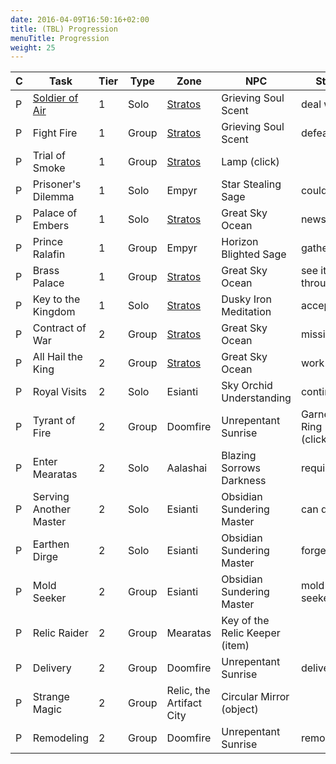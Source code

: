 ```yaml
---
date: 2016-04-09T16:50:16+02:00
title: (TBL) Progression
menuTitle: Progression
weight: 25
---
```


|C|Task|Tier|Type|Zone|NPC|Start|Enter|
|---|---|---|---|---|---|---|---|
P|<a href="https://tbl.eqresource.com/soldierofair.php" target="_blank">Soldier of Air</a>|1|Solo|[Stratos](/en/tbl/explorer/stratos)|Grieving Soul Scent|deal with|n/a
P|Fight Fire|1|Group|[Stratos](/en/tbl/explorer/stratos)|Grieving Soul Scent |defeat|ready
P|Trial of Smoke|1|Group|[Stratos](/en/tbl/explorer/stratos)|Lamp (click)||
P|Prisoner's Dilemma|1|Solo|Empyr|Star Stealing Sage|could|
P|Palace of Embers|1|Solo|[Stratos](/en/tbl/explorer/stratos)|Great Sky Ocean|news||
P|Prince Ralafin|1|Group|Empyr|Horizon Blighted Sage|gathered|ready
P|Brass Palace|1|Group|[Stratos](/en/tbl/explorer/stratos)|Great Sky Ocean|see it through|ready
P|Key to the Kingdom|1|Solo|[Stratos](/en/tbl/explorer/stratos)|Dusky Iron Meditation|accept|n/a
P|Contract of War|2|Group|[Stratos](/en/tbl/explorer/stratos)|Great Sky Ocean|mission|to go
P|All Hail the King|2|Group|[Stratos](/en/tbl/explorer/stratos)|Great Sky Ocean|work|
P|Royal Visits|2|Solo|Esianti|Sky Orchid Understanding|continue|
P|Tyrant of Fire|2|Group|Doomfire|Unrepentant Sunrise|Garnet Ring (click)|ready|
P|Enter Mearatas|2|Solo|Aalashai|Blazing Sorrows Darkness|require||
P|Serving Another Master|2|Solo|Esianti|Obsidian Sundering Master|can do||
P|Earthen Dirge|2|Solo|Esianti|Obsidian Sundering Master|forget||
P|Mold Seeker|2|Group|Esianti|Obsidian Sundering Master|mold seeker||
P|Relic Raider|2|Group|Mearatas|Key of the Relic Keeper (item)|||
P|Delivery|2|Group|Doomfire|Unrepentant Sunrise|delivery|ready|
P|Strange Magic|2|Group|Relic, the Artifact City|Circular Mirror (object)|||
P|Remodeling|2|Group|Doomfire|Unrepentant Sunrise|remodeling|ready|